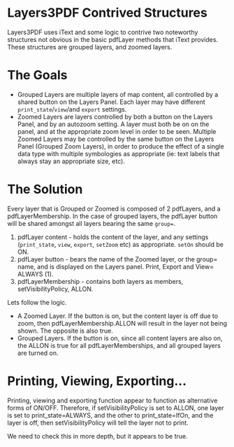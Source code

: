 # Layers3PDF Contrived Structures #

Layers3PDF uses iText and some logic to contrive two noteworthy structures not obvious in the basic pdfLayer methods that iText provides.  These structures are grouped layers, and zoomed layers.


# The Goals #

  * Grouped Layers are multiple layers of map content, all controlled by a shared button on the Layers Panel.  Each layer may have different `print_state`/`view`/and `export` settings.
  * Zoomed Layers are layers controlled by both a button on the Layers Panel, and by an autozoom setting.  A layer must both be on on the panel, and at the appropriate zoom level in order to be seen.  Multiple Zoomed Layers may be controlled by the same button on the Layers Panel (Grouped Zoom Layers), in order to produce the effect of a single data type with multiple symbologies as appropriate (ie: text labels that always stay an appropriate size, etc).

# The Solution #

Every layer that is Grouped or Zoomed is composed of 2 pdfLayers, and a pdfLayerMembership.  In the case of grouped layers, the pdfLayer button will be shared amongst all layers bearing the same `group=`.

  1. pdfLayer content - holds the content of the layer, and any settings (`print_state`, `view`, `export`, `setZoom` etc) as appropriate.  `setOn` should be ON.
  1. pdfLayer button - bears the name of the Zoomed layer, or the group= name, and is displayed on the Layers panel.  Print, Export and View= ALWAYS (1).
  1. pdfLayerMembership - contains both layers as members, setVisibilityPolicy, ALLON.

Lets follow the logic.
  * A Zoomed Layer.  If the button is on, but the content layer is off due to zoom, then pdfLayerMembership.ALLON will result in the layer not being shown.  The opposite is also true.
  * Grouped Layers.  If the button is on, since all content layers are also on, the ALLON is true for all pdfLayerMemberships, and all grouped layers are turned on.

# Printing, Viewing, Exporting... #

Printing, viewing and exporting function appear to function as alternative forms of ON/OFF.  Therefore, if setVisibilityPolicy is set to ALLON, one layer is set to print\_state=ALWAYS, and the other to print\_state=IfOn, and the layer is off, then setVisibilityPolicy will tell the layer not to print.

We need to check this in more depth, but it appears to be true.